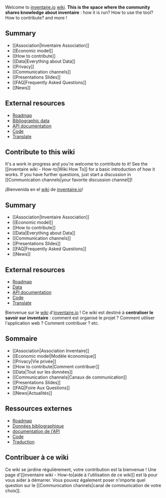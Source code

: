 <!-- LANG:EN, title="Home" -->

Welcome to [inventaire.io](https://inventaire.io) [wiki](https://en.wikipedia.org/wiki/Wiki). **This is the space where the community shares knowledge about inventaire** : how it is run? How to use the tool? How to contribute? and more !

## Summary
* [[Association|Inventaire Association]]
* [[Economic model]]
* [[How to contribute]]
* [[Data|Everything about Data]]
* [[Privacy]]
* [[Communication channels]]
* [[Presentations Slides]]
* [[FAQ|Frequently Asked Questions]]
* [[News]]

## External resources
* [Roadmap](http://roadmap.inventaire.io)
* [Bibliographic data](https://data.inventaire.io)
* [API documentation](https://api.inventaire.io)
* [Code](http://git.inventaire.io)
* [Translate](http://translate.inventaire.io)

## Contribute to this wiki
It's a work in progress and you're welcome to contribute to it! See the [[inventaire wiki - How-to|Wiki How To]] for a basic introduction of how it works. If you have further questions, just start a discussion in [[Communication channels|your favorite discussion channel]]!

<!-- LANG:ES, title="Inicio" -->

¡Bienvenida en el [wiki](https://es.wikipedia.org/wiki/Wiki) de [inventaire.io](https://inventaire.io)!

## Summary
* [[Association|Inventaire Association]]
* [[Economic model]]
* [[How to contribute]]
* [[Data|Everything about Data]]
* [[Communication channels]]
* [[Presentations Slides]]
* [[FAQ|Frequently Asked Questions]]
* [[News]]

## External resources
* [Roadmap](http://roadmap.inventaire.io)
* [Data](https://data.inventaire.io)
* [API documentation](https://api.inventaire.io)
* [Code](http://git.inventaire.io)
* [Translate](http://translate.inventaire.io)

<!-- LANG:FR, title="Accueil" -->

Bienvenue sur le [wiki](https://fr.wikipedia.org/wiki/Wiki) d'[inventaire.io](https://inventaire.io) ! Ce wiki est destiné à **centraliser le savoir sur inventaire** : comment est organisé le projet ? Comment utiliser l'application web ? Comment contribuer ? etc.

## Sommaire
* [[Association|Association Inventaire]]
* [[Economic model|Modèle économique]]
* [[Privacy|Vie privée]]
* [[How to contribute|Comment contribuer]]
* [[Data|Tout sur les données]]
* [[Communication channels|Canaux de communication]]
* [[Presentations Slides]]
* [[FAQ|Foire Aux Questions]]
* [[News|Actualités]]

## Ressources externes
* [Roadmap](http://roadmap.inventaire.io/)
* [Données bibliographique](https://data.inventaire.io)
* [documentation de l'API](http://api.inventaire.io/)
* [Code](http://git.inventaire.io/)
* [Traduction](http://translate.inventaire.io/)

## Contribuer à ce wiki
Ce wiki se jardine régulièrement, votre contribution est la bienvenue ! Une page d'[[inventaire wiki - How-to|aide à l'utilisation de ce wiki]] est là pour vous aider à démarrer. Vous pouvez également poser n'importe quel question sur le [[Communication channels|canal de communication de votre choix]].